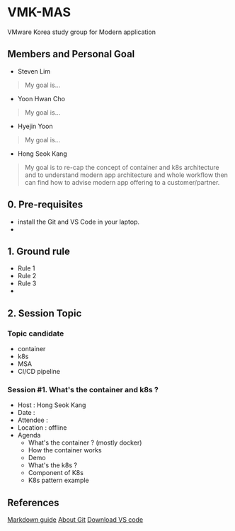 # VMK-MAS
VMware Korea study group for Modern application

## Members and Personal Goal
- Steven Lim
> My goal is...

- Yoon Hwan Cho
> My goal is...

- Hyejin Yoon
> My goal is...

- Hong Seok Kang
> My goal is to re-cap the concept of container and k8s architecture and to understand modern app architecture and whole workflow then can find how to advise modern app offering to a customer/partner.


## 0. Pre-requisites
- install the Git and VS Code in your laptop.
- 

## 1. Ground rule
- Rule 1
- Rule 2
- Rule 3
- 


## 2. Session Topic

### Topic candidate
- container
- k8s
- MSA
- CI/CD pipeline



### Session #1. What's the container and k8s ? 
- Host : Hong Seok Kang
- Date :
- Attendee : 
- Location : offline
- Agenda
  - What's the container ? (mostly docker)
  - How the container works
  - Demo 
  - What's the k8s ? 
  - Component of K8s 
  - K8s pattern example





## References
[Markdown guide](https://docs.github.com/en/get-started/writing-on-github/getting-started-with-writing-and-formatting-on-github/basic-writing-and-formatting-syntax)
[About Git](https://docs.github.com/en/get-started/using-git/about-git)
[Download VS code](https://code.visualstudio.com/download)

